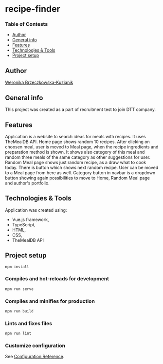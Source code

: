 # recipe-finder

### Table of Contests
-  [Author](#author)
-  [General info](#general-info)
-  [Features](#features)
-  [Technologies & Tools](#technologies--tools)
-  [Project setup](#project-setup)

## Author
[Weronika Brzeczkowska-Kuzianik](https://github.com/brzeczkowskaw) 

## General info
This project was created as a part of recruitment test to join DTT company. 

## Features
Application is a website to search ideas for meals with recipes. It uses TheMealDB API. 
Home page shows random 10 recipes. 
After clicking on choosen meal, user is moved to Meal page, when the recipe ingredients and preparation method is shown. It shows also category of this meal and random three meals of the same category as other suggestions for user. 
Random Meal page shows just random recipe, as a draw what to cook today. There is button which shows next random recipe. User can be moved to a Meal page from here as well. 
Category button in navbar is a dropdown button showing again possibilities to move to Home, Random Meal page and author's portfolio. 

## Technologies & Tools
Application was created using: 
- Vue.js framework, 
- TypeScript,
- HTML,
- CSS,
- TheMealDB API

## Project setup
```
npm install
```

### Compiles and hot-reloads for development
```
npm run serve
```

### Compiles and minifies for production
```
npm run build
```

### Lints and fixes files
```
npm run lint
```

### Customize configuration
See [Configuration Reference](https://cli.vuejs.org/config/).

